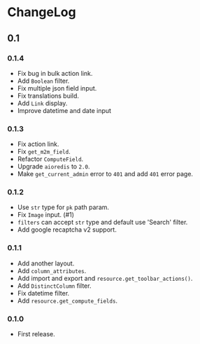 # ChangeLog

## 0.1

### 0.1.4

- Fix bug in bulk action link.
- Add `Boolean` filter.
- Fix multiple json field input.
- Fix translations build.
- Add `Link` display.
- Improve datetime and date input

### 0.1.3

- Fix action link.
- Fix `get_m2m_field`.
- Refactor `ComputeField`.
- Upgrade `aioredis` to `2.0`.
- Make `get_current_admin` error to `401` and add `401` error page.

### 0.1.2

- Use `str` type for `pk` path param.
- Fix `Image` input. (#1)
- `filters` can accept `str` type and default use 'Search' filter.
- Add google recaptcha v2 support.

### 0.1.1

- Add another layout.
- Add `column_attributes`.
- Add import and export and `resource.get_toolbar_actions()`.
- Add `DistinctColumn` filter.
- Fix datetime filter.
- Add `resource.get_compute_fields`.

### 0.1.0

- First release.
